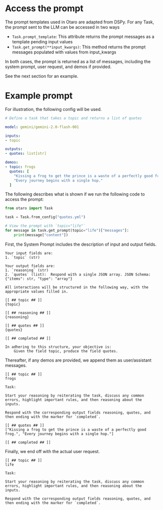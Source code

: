 # Access the prompt

The prompt templates used in Otaro are adapted from DSPy. For any Task, the prompt sent to the LLM can be accessed in two ways

- `Task.prompt_template`: This attribute returns the prompt messages as a template pending input values
- `Task.get_prompt(**input_kwargs)`: This method returns the prompt messages populated with values from input_kwargs

In both cases, the prompt is returned as a list of messages, including the system prompt, user request, and demos if provided.

See the next section for an example.

# Example prompt

For illustration, the following config will be used.

```yaml title="quotes.yml"
# Define a task that takes a topic and returns a list of quotes

model: gemini/gemini-2.0-flash-001

inputs:
- topic

outputs:
- quotes: list[str]

demos:
- topic: frogs
  quotes: [
    "Kissing a frog to get the prince is a waste of a perfectly good frog.",
    "Every journey begins with a single hop."
  ]
```

The following describes what is shown if we run the following code to access the prompt:

```py
from otaro import Task

task = Task.from_config("quotes.yml")

# View the prompt with `topic="life"`
for message in task.get_prompt(topic="life")["messages"]:
    print(message["content"])
```

First, the System Prompt includes the description of input and output fields.

```title="System Prompt i.e. role='system'"
Your input fields are:
1. `topic` (str)

Your output fields are:
1. `reasoning` (str)
2. `quotes` (list):  Respond with a single JSON array. JSON Schema: {"items": str, "type": "array"}

All interactions will be structured in the following way, with the appropriate values filled in.

[[ ## topic ## ]]
{topic}

[[ ## reasoning ## ]]
{reasoning}

[[ ## quotes ## ]]
{quotes}

[[ ## completed ## ]]

In adhering to this structure, your objective is:
    Given the field topic, produce the field quotes.
```

Thereafter, if any demos are provided, we append them as user/assistant messages.


```title="Demo 1 (role='user')"
[[ ## topic ## ]]
frogs

Task: 

Start your reasoning by reiterating the task, discuss any common errors, highlight important rules, and then reasoning about the inputs.

Respond with the corresponding output fields reasoning, quotes, and then ending with the marker for `completed`.
```

```title="Demo 1 (role='assistant')"
[[ ## quotes ## ]]
["Kissing a frog to get the prince is a waste of a perfectly good frog.", "Every journey begins with a single hop."]

[[ ## completed ## ]]
```

Finally, we end off with the actual user request.

```title="User Request (role='user')"
[[ ## topic ## ]]
life

Task: 

Start your reasoning by reiterating the task, discuss any common errors, highlight important rules, and then reasoning about the inputs.

Respond with the corresponding output fields reasoning, quotes, and then ending with the marker for `completed`.
```
